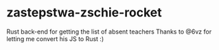 # zastepstwa-zschie-rocket
Rust back-end for getting the list of absent teachers
Thanks to @6vz for letting me convert his JS to Rust :)
